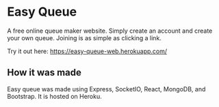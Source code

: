 # Easy Queue

A free online queue maker website. Simply create an account and create your own queue. Joining is as simple as clicking a link.

Try it out here: https://easy-queue-web.herokuapp.com/

## How it was made

Easy queue was made using Express, SocketIO, React, MongoDB, and Bootstrap. It is hosted on Heroku.
